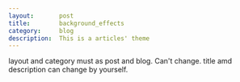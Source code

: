 ```yaml
---
layout:       post
title:        background_effects
category:     blog
description:  This is a articles' theme 
---
```

layout and category must as post and blog. Can't change.
title amd description can change by yourself.